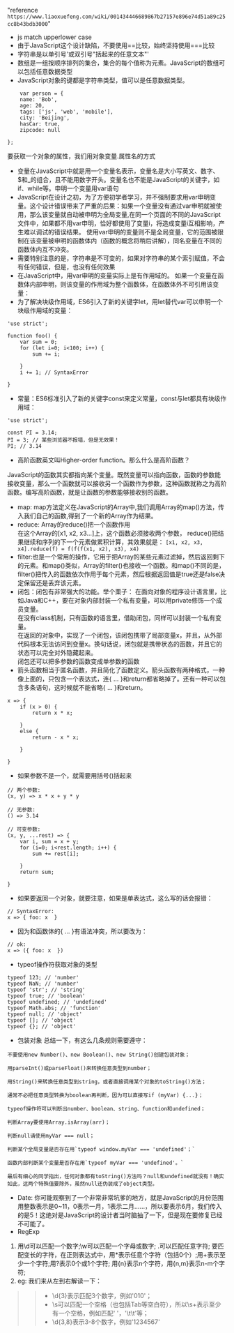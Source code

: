 "reference `https://www.liaoxuefeng.com/wiki/001434446689867b27157e896e74d51a89c25cc8b43bdb3000`"  
- js match upperlower case
- 由于JavaScript这个设计缺陷，不要使用==比较，始终坚持使用===比较
- 字符串是以单引号\'或双引号\"括起来的任意文本\"\'
- 数组是一组按顺序排列的集合，集合的每个值称为元素。JavaScript的数组可以包括任意数据类型
- JavaScript对象的键都是字符串类型，值可以是任意数据类型。  
```
    var person = {  
    name: 'Bob',  
    age: 20,  
    tags: ['js', 'web', 'mobile'],  
    city: 'Beijing',  
    hasCar: true,  
    zipcode: null  

};
```
要获取一个对象的属性，我们用对象变量.属性名的方式  
- 变量在JavaScript中就是用一个变量名表示，变量名是大小写英文、数字、$和_的组合，且不能用数字开头。变量名也不能是JavaScript的关键字，如if、while等。申明一个变量用var语句
- JavaScript在设计之初，为了方便初学者学习，并不强制要求用var申明变量。这个设计错误带来了严重的后果：如果一个变量没有通过var申明就被使用，那么该变量就自动被申明为全局变量,在同一个页面的不同的JavaScript文件中，如果都不用var申明，恰好都使用了变量i，将造成变量i互相影响，产生难以调试的错误结果。
使用var申明的变量则不是全局变量，它的范围被限制在该变量被申明的函数体内（函数的概念将稍后讲解），同名变量在不同的函数体内互不冲突。
- 需要特别注意的是，字符串是不可变的，如果对字符串的某个索引赋值，不会有任何错误，但是，也没有任何效果
- 在JavaScript中，用var申明的变量实际上是有作用域的。
如果一个变量在函数体内部申明，则该变量的作用域为整个函数体，在函数体外不可引用该变量：
- 为了解决块级作用域，ES6引入了新的关键字let，用let替代var可以申明一个块级作用域的变量：
```
'use strict';  

function foo() {  
    var sum = 0;  
    for (let i=0; i<100; i++) {  
        sum += i;  
    
    }  
    i += 1; // SyntaxError  

}  
```
- 常量：ES6标准引入了新的关键字const来定义常量，const与let都具有块级作用域：
```
'use strict';

const PI = 3.14;
PI = 3; // 某些浏览器不报错，但是无效果！
PI; // 3.14
```
- 高阶函数英文叫Higher-order function。那么什么是高阶函数？

JavaScript的函数其实都指向某个变量。既然变量可以指向函数，函数的参数能接收变量，那么一个函数就可以接收另一个函数作为参数，这种函数就称之为高阶函数。编写高阶函数，就是让函数的参数能够接收别的函数。
- map: map方法定义在JavaScript的Array中,我们调用Array的map()方法，传入我们自己的函数,得到了一个新的Array作为结果。
- reduce: Array的reduce()把一个函数作用  
在这个Array的[x1, x2, x3...]上，这个函数必须接收两个参数，
reduce()把结果继续和序列的下一个元素做累积计算，其效果就是：
`[x1, x2, x3, x4].reduce(f) = f(f(f(x1, x2), x3), x4)`
- filter:也是一个常用的操作，它用于把Array的某些元素过滤掉，然后返回剩下的元素。和map()类似，Array的filter()也接收一个函数。和map()不同的是，filter()把传入的函数依次作用于每个元素，然后根据返回值是true还是false决定保留还是丢弃该元素。
- 闭包：闭包有非常强大的功能。举个栗子： 
在面向对象的程序设计语言里，比如Java和C++，要在对象内部封装一个私有变量，可以用private修饰一个成员变量。  
在没有class机制，只有函数的语言里，借助闭包，同样可以封装一个私有变量。  
在返回的对象中，实现了一个闭包，该闭包携带了局部变量x，并且，从外部代码根本无法访问到变量x。换句话说，闭包就是携带状态的函数，并且它的状态可以完全对外隐藏起来。  
闭包还可以把多参数的函数变成单参数的函数  
- 箭头函数相当于匿名函数，并且简化了函数定义。箭头函数有两种格式，一种像上面的，只包含一个表达式，连{ ...  }和return都省略掉了。还有一种可以包含多条语句，这时候就不能省略{ ...  }和return。
```
x => {
	if (x > 0) {
        return x * x;
    
	}
	else {
        return - x * x;
    
	}

}
```
- 如果参数不是一个，就需要用括号()括起来
```
// 两个参数:
(x, y) => x * x + y * y

// 无参数:
() => 3.14

// 可变参数:
(x, y, ...rest) => {
    var i, sum = x + y;
    for (i=0; i<rest.length; i++) {
        sum += rest[i];
    
    }
    return sum;

}
```
- 如果要返回一个对象，就要注意，如果是单表达式，这么写的话会报错：
```
// SyntaxError:
x => { foo: x  }
```
- 因为和函数体的{ ...  }有语法冲突，所以要改为：
```
// ok:
x => ({ foo: x  })
```
- typeof操作符获取对象的类型
```
typeof 123; // 'number'
typeof NaN; // 'number'
typeof 'str'; // 'string'
typeof true; // 'boolean'
typeof undefined; // 'undefined'
typeof Math.abs; // 'function'
typeof null; // 'object'
typeof []; // 'object'
typeof {}; // 'object'
```
- 包装对象
总结一下，有这么几条规则需要遵守：  

```
不要使用new Number()、new Boolean()、new String()创建包装对象；  

用parseInt()或parseFloat()来转换任意类型到number；  

用String()来转换任意类型到string，或者直接调用某个对象的toString()方法；  

通常不必把任意类型转换为boolean再判断，因为可以直接写if (myVar) {...}；  

typeof操作符可以判断出number、boolean、string、function和undefined；  

判断Array要使用Array.isArray(arr)；  

判断null请使用myVar === null；  

判断某个全局变量是否存在用`typeof window.myVar === 'undefined'；`  

函数内部判断某个变量是否存在用`typeof myVar === 'undefined'。`  

最后有细心的同学指出，任何对象都有toString()方法吗？null和undefined就没有！确实如此，这两个特殊值要除外，虽然null还伪装成了object类型。  
```
- Date: 你可能观察到了一个非常非常坑爹的地方，就是JavaScript的月份范围用整数表示是0~11，0表示一月，1表示二月……，所以要表示6月，我们传入的是5！这绝对是JavaScript的设计者当时脑抽了一下，但是现在要修复已经不可能了。
- RegExp
1. 用\d可以匹配一个数字;\w可以匹配一个字母或数字; .可以匹配任意字符; 要匹配变长的字符，在正则表达式中，用*表示任意个字符（包括0个）;用+表示至少一个字符;用?表示0个或1个字符; 用{n}表示n个字符，用{n,m}表示n-m个字符;
2. eg:
我们来从左到右解读一下：  
>>- \d{3}表示匹配3个数字，例如'010'；  
>>- \s可以匹配一个空格（也包括Tab等空白符），所以\s+表示至少有一个空格，例如匹配' '，'\t\t'等；  
>>- \d{3,8}表示3-8个数字，例如'1234567'  
